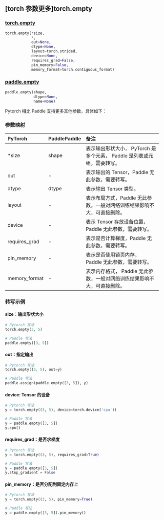 ## [torch 参数更多]torch.empty

###  [torch.empty](https://pytorch.org/docs/stable/generated/torch.empty.html?highlight=empty#torch.empty)

```python
torch.empty(*size,
            *,
            out=None,
            dtype=None,
            layout=torch.strided,
            device=None,
            requires_grad=False,
            pin_memory=False,
            memory_format=torch.contiguous_format)
```

###  [paddle.empty](https://www.paddlepaddle.org.cn/documentation/docs/zh/develop/api/paddle/empty_cn.html)

```python
paddle.empty(shape,
             dtype=None,
             name=None)
```

Pytorch 相比 Paddle 支持更多其他参数，具体如下：

### 参数映射

| PyTorch       | PaddlePaddle | 备注                                                         |
| :------------ | :----------- | :----------------------------------------------------------- |
| *size         | shape        | 表示输出形状大小， PyTorch 是多个元素， Paddle 是列表或元组，需要转写。 |
| out           | -            | 表示输出的 Tensor，Paddle 无此参数，需要转写。           |
| dtype         | dtype        | 表示输出 Tensor 类型。                                       |
| layout        | -            | 表示布局方式，Paddle 无此参数，一般对网络训练结果影响不大，可直接删除。 |
| device        | -            | 表示 Tensor 存放设备位置，Paddle 无此参数，需要转写。    |
| requires_grad | -            | 表示是否计算梯度，Paddle 无此参数，需要转写。            |
| pin_memory    | -            | 表示是否使用锁页内存， Paddle 无此参数，需要转写。       |
| memory_format | -            | 表示内存格式， Paddle 无此参数，一般对网络训练结果影响不大，可直接删除。 |

### 转写示例

#### size：输出形状大小

```python
# Pytorch 写法
torch.empty(3, 5)

# Paddle 写法
paddle.empty([3, 5])
```

#### out：指定输出

```python
# Pytorch 写法
torch.empty((3, 5), out=y)

# Paddle 写法
paddle.assign(paddle.empty([3, 5]), y)
```

#### device: Tensor 的设备

```python
# Pytorch 写法
y = torch.empty((3, 5), device=torch.device('cpu'))

# Paddle 写法
y = paddle.empty([3, 5])
y.cpu()
```

#### requires_grad：是否求梯度

```python
# Pytorch 写法
y = torch.empty((3, 5), requires_grad=True)

# Paddle 写法
y = paddle.empty([3, 5])
y.stop_gradient = False
```

#### pin_memory：是否分配到固定内存上

```python
# Pytorch 写法
y = torch.empty((3, 5), pin_memory=True)

# Paddle 写法
y = paddle.empty([3, 5]).pin_memory()
```
